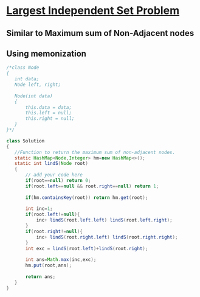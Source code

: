 # [**Largest Independent Set Problem**](https://www.geeksforgeeks.org/largest-independent-set-problem-dp-26/)

## **Similar to Maximum sum of Non-Adjacent nodes**

## Using memonization
 ```java
/*class Node
{
    int data;
    Node left, right;
    
    Node(int data)
    {
        this.data = data;
        this.left = null;
        this.right = null;
    }
}*/

class Solution
{
    //Function to return the maximum sum of non-adjacent nodes.
    static HashMap<Node,Integer> hm=new HashMap<>();
    static int lindS(Node root)
    {
        // add your code here
        if(root==null) return 0;
        if(root.left==null && root.right==null) return 1;
        
        if(hm.containsKey(root)) return hm.get(root);
        
        int inc=1;
        if(root.left!=null){
            inc+ lindS(root.left.left) lindS(root.left.right);
        }
        if(root.right!=null){
            inc+ lindS(root.right.left) lindS(root.right.right);
        }
        int exc = lindS(root.left)+lindS(root.right);
        
        int ans=Math.max(inc,exc);
        hm.put(root,ans);
        
        return ans;
    }
}
```
